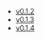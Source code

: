 - [v0.1.2](https://github.com/g5ostXa/hyprarch2/tree/v0.1.2)
- [v0.1.3](https://github.com/g5ostXa/hyprarch2/tree/v0.1.3)
- [v0.1.4](https://github.com/g5ostXa/hyprarch2/tree/v0.1.4)
